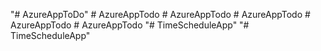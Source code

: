 "# AzureAppToDo" 
#   A z u r e A p p T o d o  
 #   A z u r e A p p T o d o  
 #   A z u r e A p p T o d o  
 #   A z u r e A p p T o d o  
 #   A z u r e A p p T o d o  
 "# TimeScheduleApp" 
"# TimeScheduleApp" 
